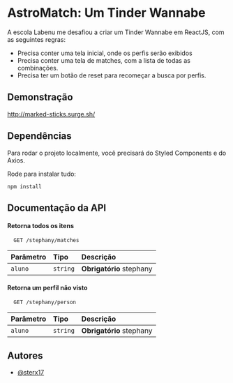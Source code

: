 
# AstroMatch: Um Tinder Wannabe

A escola Labenu me desafiou a criar um Tinder Wannabe em ReactJS, com as seguintes regras:
- Precisa conter uma tela inicial, onde os perfis serão exibidos
- Precisa conter uma tela de matches, com a lista de todas as combinações.
- Precisa ter um botão de reset para recomeçar a busca por perfis.

## Demonstração

http://marked-sticks.surge.sh/


## Dependências

Para rodar o projeto localmente, você precisará do Styled Components e do Axios.

Rode para instalar tudo:

``
npm install
``
## Documentação da API

#### Retorna todos os itens

```http
  GET /stephany/matches
```

| Parâmetro   | Tipo       | Descrição                           |
| :---------- | :--------- | :---------------------------------- |
| `aluno` | `string` | **Obrigatório** stephany |

#### Retorna um perfil não visto

```http
  GET /stephany/person
```

| Parâmetro   | Tipo       | Descrição                                   |
| :---------- | :--------- | :------------------------------------------ |
| `aluno`      | `string` | **Obrigatório** stephany |


## Autores

- [@sterx17](https://www.github.com/sterx17)
